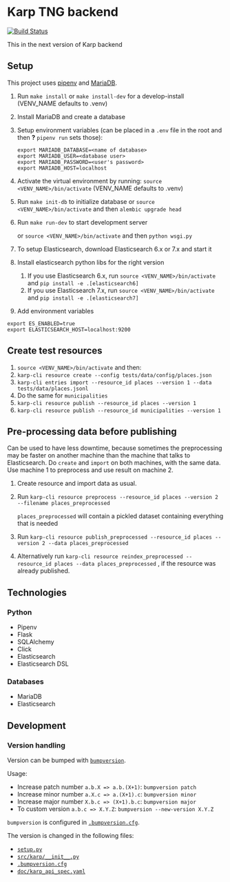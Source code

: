 # Karp TNG backend

[![Build Status](https://github.com/spraakbanken/karp-tng-backend/workflows/Build/badge.svg)](https://github.com/spraakbanken/karp-tng-backend/actions)

This in the next version of Karp backend

## Setup

This project uses [pipenv](https://pipenv.readthedocs.io/) and
[MariaDB](https://mariadb.org/).

1. Run `make install` or `make install-dev` for a develop-install (VENV_NAME defaults to .venv)
2. Install MariaDB and create a database
3. Setup environment variables (can be placed in a `.env` file in the root and then **?** `pipenv run` sets those):
   ```
   export MARIADB_DATABASE=<name of database>
   export MARIADB_USER=<database user>
   export MARIADB_PASSWORD=<user's password>
   export MARIADB_HOST=localhost
   ```
4. Activate the virtual environment by running: `source <VENV_NAME>/bin/activate` (VENV_NAME defaults to .venv)
5. Run `make init-db` to initialize database
   or `source <VENV_NAME>/bin/activate` and then `alembic upgrade head`
6. Run `make run-dev` to start development server

   or `source <VENV_NAME>/bin/activate` and then `python wsgi.py`

7. To setup Elasticsearch, download Elasticsearch 6.x or 7.x and start it
8. Install elasticsearch python libs for the right version
   1. If you use Elasticsearch 6.x, run `source <VENV_NAME>/bin/activate` and `pip install -e .[elasticsearch6]`
   2. If you use Elasticsearch 7.x, run `source <VENV_NAME>/bin/activate` and `pip install -e .[elasticsearch7]`
9. Add environment variables

```
export ES_ENABLED=true
export ELASTICSEARCH_HOST=localhost:9200
```

## Create test resources

1. `source <VENV_NAME>/bin/activate` and then:
2. `karp-cli resource create --config tests/data/config/places.json`
3. `karp-cli entries import --resource_id places --version 1 --data tests/data/places.jsonl`
4. Do the same for `municipalities`
5. `karp-cli resource publish --resource_id places --version 1`
6. `karp-cli resource publish --resource_id municipalities --version 1`

## Pre-processing data before publishing

Can be used to have less downtime, because sometimes the preprocessing may
be faster on another machine than the machine that talks to Elasticsearch.
Do `create` and `import` on both machines, with the same data. Use
machine 1 to preprocess and use result on machine 2.

1. Create resource and import data as usual.
2. Run `karp-cli resource preprocess --resource_id places --version 2 --filename places_preprocessed`

   `places_preprocessed` will contain a pickled dataset containing everything that is needed

3. Run `karp-cli resource publish_preprocessed --resource_id places --version 2 --data places_preprocessed`
4. Alternatively run `karp-cli resource reindex_preprocessed --resource_id places --data places_preprocessed`
   , if the resource was already published.

## Technologies

### Python

- Pipenv
- Flask
- SQLAlchemy
- Click
- Elasticsearch
- Elasticsearch DSL

### Databases

- MariaDB
- Elasticsearch

## Development

### Version handling

Version can be bumped with [`bumpversion`](https://pypi.org/project/bumpversion/).

Usage:

- Increase patch number `a.b.X => a.b.(X+1)`: `bumpversion patch`
- Increase minor number `a.X.c => a.(X+1).c`: `bumpversion minor`
- Increase major number `X.b.c => (X+1).b.c`: `bumpversion major`
- To custom version `a.b.c => X.Y.Z`: `bumpversion --new-version X.Y.Z`

`bumpversion` is configured in [`.bumpversion.cfg`](.bumpversion.cfg).

The version is changed in the following files:

- [`setup.py`](setup.py)
- [`src/karp/__init__.py`](src/karp/__init__.py)
- [`.bumpversion.cfg`](.bumpversion.cfg)
- [`doc/karp_api_spec.yaml`](doc/karp_api_spec.yaml)
